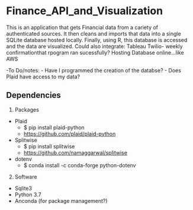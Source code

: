 # Finance_API_and_Visualization
This is an application that gets Financial data from a cariety of authenticated sources. It then cleans and imports that data into a single SQLite database hosted locally. Finally, using R, this database is accessed and the data are visualized. 
Could also integrate:
  Tableau
  Twilio- weekly confirmationthat rpogram ran sucessfully?
  Hosting Database online...like AWS

-To Do/notes: 
    - Have I programmed the creation of the databse? 
     - Does Plaid have access to my data?

## Dependencies

1. Packages
- Plaid
  - $ pip install plaid-python
  - https://github.com/plaid/plaid-python
- Splitwise
  - $ pip install splitwise
  - https://github.com/namaggarwal/splitwise
- dotenv
    - $ conda install -c conda-forge python-dotenv

2. Software 
- Sqlite3
- Python 3.7
- Anconda (for package management?)
